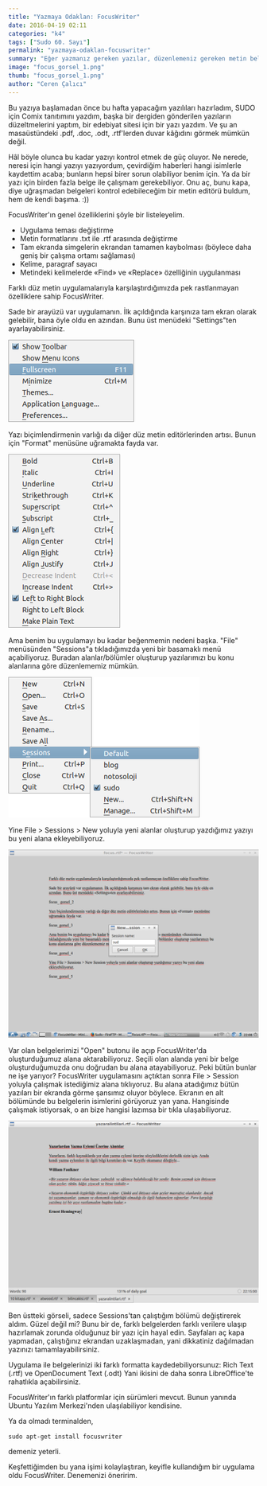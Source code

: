 ```yaml
---
title: "Yazmaya Odaklan: FocusWriter"
date: 2016-04-19 02:11
categories: "k4"
tags: ["Sudo 60. Sayı"]
permalink: "yazmaya-odaklan-focuswriter"
summary: "Eğer yazmanız gereken yazılar, düzenlemeniz gereken metin belgeleri çoksa FocusWriter, bunları dikkatinizin dağılmasına izin vermeden kontrol edebilmenizi sağlayan, şık bir uygulama."
image: "focus_gorsel_1.png"
thumb: "focus_gorsel_1.png"
author: "Ceren Çalıcı"
---
```


Bu yazıya başlamadan önce bu hafta yapacağım yazılıları hazırladım, SUDO için Comix tanıtımını yazdım, başka bir dergiden gönderilen yazıların düzeltmelerini yaptım, bir edebiyat sitesi için bir yazı yazdım. Ve şu an masaüstündeki .pdf, .doc, .odt, .rtf'lerden duvar kâğıdını görmek mümkün değil. 

Hâl böyle olunca bu kadar yazıyı kontrol etmek de güç oluyor. Ne nerede, neresi için hangi yazıyı yazıyordum, çevirdiğim haberleri hangi isimlerle kaydettim acaba; bunların hepsi birer sorun olabiliyor benim için. Ya da bir yazı için birden fazla belge ile çalışmam gerekebiliyor. Onu aç, bunu kapa, diye uğraşmadan belgeleri kontrol edebileceğim bir metin editörü buldum, hem de kendi başıma. :))

FocusWriter'ın genel özelliklerini şöyle bir listeleyelim. 

- Uygulama teması değiştirme
- Metin formatlarını .txt ile .rtf arasında değiştirme
- Tam ekranda simgelerin ekrandan tamamen kaybolması (böylece daha geniş bir çalışma ortamı sağlaması)
- Kelime, paragraf sayacı
- Metindeki kelimelerde «Find» ve «Replace» özelliğinin uygulanması

Farklı düz metin uygulamalarıyla karşılaştırdığımızda pek rastlanmayan özelliklere sahip FocusWriter.

Sade bir arayüzü var uygulamanın. İlk açıldığında karşınıza tam ekran olarak gelebilir, bana öyle oldu en azından. Bunu üst menüdeki "Settings"ten ayarlayabilirsiniz. 

![](images/post/yazmaya-odaklan-focuswriter/focus_gorsel_2.png)

Yazı biçimlendirmenin varlığı da diğer düz metin editörlerinden artısı. Bunun için "Format" menüsüne uğramakta fayda var. 

![](images/post/yazmaya-odaklan-focuswriter/focus_gorsel_3.png)

Ama benim bu uygulamayı bu kadar beğenmemin nedeni başka. "File" menüsünden "Sessions"a tıkladığımızda yeni bir basamaklı menü açabiliyoruz. Buradan alanlar/bölümler oluşturup yazılarımızı bu konu alanlarına göre düzenlememiz mümkün.

![](images/post/yazmaya-odaklan-focuswriter/focus_gorsel_4.png)

Yine File > Sessions > New yoluyla yeni alanlar oluşturup yazdığımız yazıyı bu yeni alana ekleyebiliyoruz. 

![](images/post/yazmaya-odaklan-focuswriter/focus_gorsel_5.png)

Var olan belgelerimizi "Open" butonu ile açıp FocusWriter'da oluşturduğumuz alana aktarabiliyoruz. Seçili olan alanda yeni bir belge oluşturduğumuzda onu doğrudan bu alana atayabiliyoruz. Peki bütün bunlar ne işe yarıyor? FocusWriter uygulamasını açtıktan sonra File > Session yoluyla çalışmak istediğimiz alana tıklıyoruz. Bu alana atadığımız bütün yazıları bir ekranda görme şansımız oluyor böylece. Ekranın en alt bölümünde bu belgelerin isimlerini görüyoruz yan yana. Hangisinde çalışmak istiyorsak, o an bize hangisi lazımsa bir tıkla ulaşabiliyoruz.

![](images/post/yazmaya-odaklan-focuswriter/focus_gorsel_6.png)

Ben üstteki görseli, sadece Sessions'tan çalıştığım bölümü değiştirerek aldım. Güzel değil mi? Bunu bir de, farklı belgelerden farklı verilere ulaşıp hazırlamak zorunda olduğunuz bir yazı için hayal edin. Sayfaları aç kapa yapmadan, çalıştığınız ekrandan uzaklaşmadan, yani dikkatiniz dağılmadan yazınızı tamamlayabilirsiniz. 

Uygulama ile belgelerinizi iki farklı formatta kaydedebiliyorsunuz: Rich Text (.rtf) ve OpenDocument Text (.odt) Yani ikisini de daha sonra LibreOffice'te rahatlıkla açabilirsiniz.

FocusWriter'ın farklı platformlar için sürümleri mevcut. Bunun yanında Ubuntu Yazılım Merkezi'nden ulaşılabiliyor kendisine. 

Ya da olmadı terminalden, 
```
sudo apt-get install focuswriter
```
demeniz yeterli.

Keşfettiğimden bu yana işimi kolaylaştıran, keyifle kullandığım bir uygulama oldu FocusWriter. Denemenizi öneririm.


